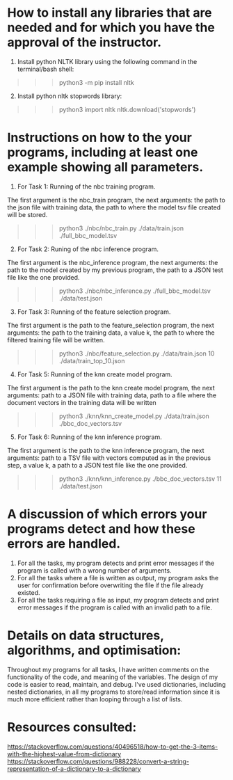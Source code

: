 
# How to install any libraries that are needed and for which you have the approval of the instructor.

1. Install python NLTK library using the following command in the terminal/bash shell:
>>>python3 -m pip install nltk

2. Install python nltk stopwords library:
>>>python3
>>>import nltk
>>>nltk.download('stopwords')

# Instructions on how to the your programs, including at least one example showing all parameters.

1. For Task 1: Running of the nbc training program. 

The first argument is the nbc_train program, the next arguments: the path to the json file with training data, the path to where the model tsv file created will be stored.
>>>python3 ./nbc/nbc_train.py ./data/train.json ./full_bbc_model.tsv   

2. For Task 2: Runing of the nbc inference program.

The first argument is the nbc_inference program, the next arguments: the path to the model created by my previous program, the path to a JSON test file like the one provided.
>>>python3 ./nbc/nbc_inference.py ./full_bbc_model.tsv ./data/test.json  

3. For Task 3: Running of the feature selection program.

The first argument is the path to the feature_selection program, the next arguments: the path to the training data, a value k, the path to where the filtered training file will be written.
>>>python3 ./nbc/feature_selection.py ./data/train.json 10 ./data/train_top_10.json

4. For Task 5: Running of the knn create model program.

The first argument is the path to the knn create model program, the next arguments: path to a JSON file with training data, path to a file where the document vectors in the training data will be written
>>>python3 ./knn/knn_create_model.py ./data/train.json ./bbc_doc_vectors.tsv

5. For Task 6: Running of the knn inference program.

The first argument is the path to the knn inference program, the next arguments: path to a TSV file with vectors computed as in the previous step, a value k, a path to a JSON test file like the one provided.
>>>python3 ./knn/knn_inference.py ./bbc_doc_vectors.tsv 11 ./data/test.json

# A discussion of which errors your programs detect and how these errors are handled.

1. For all the tasks, my program detects and print error messages if the program is called with a wrong number of arguments.
2. For all the tasks where a file is written as output, my program asks the user for confirmation before overwriting the file if the file already existed.
3. For all the tasks requiring a file as input, my program detects and print error messages if the program is called with an invalid path to a file. 


# Details on data structures, algorithms, and optimisation: 

Throughout my programs for all tasks, I have written comments on the functionality of the code, and meaning of the variables. The design of my code is easier to read, maintain, and debug. I've used dictionaries, including nested dictionaries, in all my programs to store/read information since it is much more efficient rather than looping through a list of lists.

# Resources consulted:

https://stackoverflow.com/questions/40496518/how-to-get-the-3-items-with-the-highest-value-from-dictionary
https://stackoverflow.com/questions/988228/convert-a-string-representation-of-a-dictionary-to-a-dictionary
